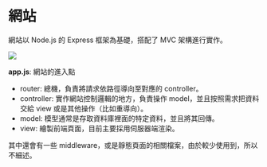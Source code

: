 # 網站

網站以 Node.js 的 Express 框架為基礎，搭配了 MVC 架構進行實作。

![](https://i.imgur.com/VBu6rSC.jpg)

**app.js**: 網站的進入點
* router: 總機，負責將請求依路徑導向至對應的 controller。
* controller: 實作網站控制邏輯的地方，負責操作 model，並且按照需求把資料交給 view 或是其他操作（比如重導向）。
* model: 模型通常是存取資料庫裡面的特定資料，並且將其回傳。
* view: 繪製前端頁面，目前主要採用伺服器端渲染。

其中還會有一些 middleware，或是靜態頁面的相關檔案，由於較少使用到，所以不細述。
